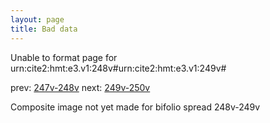 ```yaml
---
layout: page
title: Bad data
---
```


Unable to format page for urn:cite2:hmt:e3.v1:248v#urn:cite2:hmt:e3.v1:249v#

prev: [247v-248v](../247v-248v/) next: [249v-250v](../249v-250v/)

Composite image not yet made for bifolio spread 248v-249v

